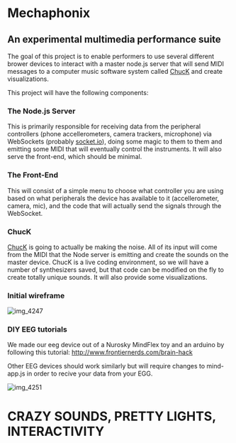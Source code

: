 # Mechaphonix
## An experimental multimedia performance suite
The goal of this project is to enable performers to use several different brower devices to interact with a master node.js server that will send MIDI messages to a computer music software system called [ChucK](http://chuck.cs.princeton.edu/) and create visualizations.  

This project will have the following components:
### The Node.js Server
This is primarily responsible for receiving data from the peripheral controllers (phone accellerometers, camera trackers, microphone) via WebSockets (probably [socket.io](https://socket.io/)), doing some magic to them to them and emitting some MIDI that will eventually control the instruments.  It will also serve the front-end, which should be minimal.
### The Front-End
This will consist of a simple menu to choose what controller you are using based on what peripherals the device has available to it (accellerometer, camera, mic), and the code that will actually send the signals through the WebSocket.
### ChucK
[ChucK](http://chuck.cs.princeton.edu/) is going to actually be making the noise.  All of its input will come from the MIDI that the Node server is emitting and create the sounds on the master device.  ChucK is a live coding environment, so we will have a number of synthesizers saved, but that code can be modified on the fly to create totally unique sounds.  It will also provide some visualizations.
### Initial wireframe
![img_4247](https://user-images.githubusercontent.com/8572233/35753959-46ab540a-0827-11e8-989b-924d4a2f37f6.JPG)

### DIY EEG tutorials
We made our eeg device out of a Nurosky MindFlex toy and an arduino by following this tutorial: http://www.frontiernerds.com/brain-hack

Other EEG devices should work similarly but will require changes to mind-app.js in order to recive your data from your EGG.

![img_4251](https://user-images.githubusercontent.com/8572233/35826225-bf4336dc-0a7d-11e8-8243-cfac2b832661.JPG)


# CRAZY SOUNDS, PRETTY LIGHTS, INTERACTIVITY
